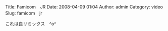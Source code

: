 Title: Famicom　JR
Date: 2008-04-09 01:04
Author: admin
Category: video
Slug: famicom　jr

<p>
<script type="text/javascript" src="http://www.nicovideo.jp/thumb_watch/sm2910801" charset="utf-8"></script>
  
  
  
  
  
これは良リミックス　\^o\^
</p>

